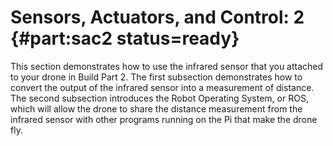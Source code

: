# Sensors, Actuators, and Control: 2 {#part:sac2 status=ready}

This section demonstrates how to use the infrared sensor that you attached to your drone in Build Part 2. The first subsection demonstrates how to convert the output of the infrared sensor into a measurement of distance. The second subsection introduces the Robot Operating System, or ROS, which will allow the drone to share the distance measurement from the infrared sensor with other programs running on the Pi that make the drone fly.
